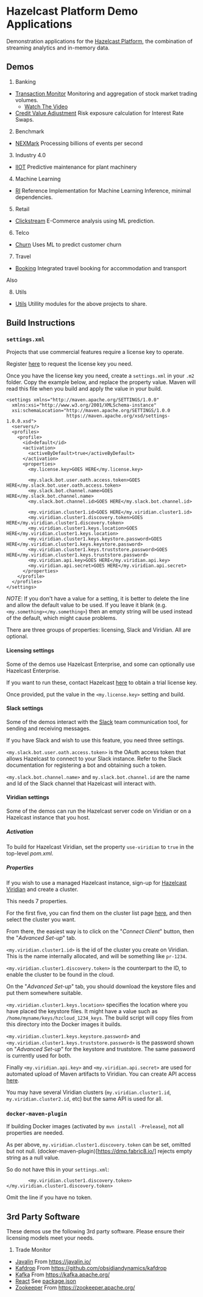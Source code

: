 # Hazelcast Platform Demo Applications

Demonstration applications for the [Hazelcast Platform](https://hazelcast.com/products/hazelcast-platform/), the combination
of streaming analytics and in-memory data.

## Demos

1. Banking
  * [Transaction Monitor](./banking/transaction-monitor) Monitoring and aggregation of stock market trading volumes.
    * [Watch The Video](https://hazelcast.com/resources/continuous-query-with-drill-down-demo/)
  * [Credit Value Adjustment](./banking/credit-value-adjustment) Risk exposure calculation for Interest Rate Swaps.
2. Benchmark
  * [NEXMark](./benchmark/nexmark) Processing billions of events per second
3. Industry 4.0
  * [IIOT](./industry/iiot) Predictive maintenance for plant machinery
4. Machine Learning
  * [RI](./ml/ml-ri) Reference Implementation for Machine Learning Inference, minimal dependencies.
5. Retail
  * [Clickstream](./retail/clickstream) E-Commerce analysis using ML prediction.
6. Telco
  * [Churn](./telco/churn) Uses ML to predict customer churn
7. Travel
  * [Booking](./travel/booking) Integrated travel booking for accommodation and transport

Also

8. Utils
  * [Utils](./utils) Utillity modules for the above projects to share.

## Build Instructions

### `settings.xml`

Projects that use commercial features require a license key to operate. 

Register [here](https://hazelcast.com/contact/) to request the license key you need.

Once you have the license key you need, create a `settings.xml` in your `.m2` folder. Copy
the example below, and replace the property value. Maven will read this file when you build
and apply the value in your build.

```
<settings xmlns="http://maven.apache.org/SETTINGS/1.0.0"
  xmlns:xsi="http://www.w3.org/2001/XMLSchema-instance"
  xsi:schemaLocation="http://maven.apache.org/SETTINGS/1.0.0
                      https://maven.apache.org/xsd/settings-1.0.0.xsd">
  <servers/>
  <profiles>
    <profile>
      <id>default</id>
      <activation>
        <activeByDefault>true</activeByDefault>
      </activation>
      <properties>
        <my.license.key>GOES HERE</my.license.key>

        <my.slack.bot.user.oath.access.token>GOES HERE</my.slack.bot.user.oath.access.token>
        <my.slack.bot.channel.name>GOES HERE</my.slack.bot.channel.name>
        <my.slack.bot.channel.id>GOES HERE</my.slack.bot.channel.id>

        <my.viridian.cluster1.id>GOES HERE</my.viridian.cluster1.id>
        <my.viridian.cluster1.discovery.token>GOES HERE</my.viridian.cluster1.discovery.token>
        <my.viridian.cluster1.keys.location>GOES HERE</my.viridian.cluster1.keys.location>
        <my.viridian.cluster1.keys.keystore.password>GOES HERE</my.viridian.cluster1.keys.keystore.password>
        <my.viridian.cluster1.keys.truststore.password>GOES HERE</my.viridian.cluster1.keys.truststore.password>
        <my.viridian.api.key>GOES HERE</my.viridian.api.key>
        <my.viridian.api.secret>GOES HERE</my.viridian.api.secret>
      </properties>
    </profile>
  </profiles>
</settings>
```

*NOTE*: If you don't have a value for a setting, it is better to delete the line and allow the default value to be used.
If you leave it blank (e.g. `<my.something></my.something>`) then an empty string will be used instead of the default,
which might cause problems.

There are three groups of properties: licensing, Slack and Viridian. All are optional.

#### Licensing settings

Some of the demos use Hazelcast Enterprise, and some can optionally use Hazelcast Enterprise.

If you want to run these, contact Hazelcast [here](https://hazelcast.com/contact/) to obtain a trial license key.

Once provided, put the value in the `<my.license.key>` setting and build.

#### Slack settings

Some of the demos interact with the [Slack](https://slack.com/intl/en-gb/) team communication tool, for sending
and receiving messages.

If you have Slack and wish to use this feature, you need three settings.

`<my.slack.bot.user.oath.access.token>` is the OAuth access token that allows Hazelcast to connect to your Slack instance.
Refer to the Slack documentation for registering a bot and obtaining such a token.

`<my.slack.bot.channel.name>` and `my.slack.bot.channel.id` are the name and Id of the Slack channel that Hazelcast will
interact with.

#### Viridian settings

Some of the demos can run the Hazelcast server code on Viridian or on a Hazelcast instance that you host.

##### Activation

To build for Hazelcast Viridian, set the property `use-viridian` to `true` in the top-level _pom.xml_.

##### Properties

If you wish to use a managed Hazelcast instance, sign-up for [Hazelcast Viridian](https://viridian.hazelcast.com) and create a cluster.

This needs 7 properties.

For the first five, you can find them on the cluster list page [here](https://viridian.hazelcast.com/cluster/list), and then
select the cluster you want.

From there, the easiest way is to click on the "_Connect Client_" button, then the "_Advanced Set-up_" tab.

`<my.viridian.cluster1.id>` is the id of the cluster you create on Viridian. This is the name internally allocated, and will be
something like `pr-1234`.

`<my.viridian.cluster1.discovery.token>` is the counterpart to the ID, to enable the cluster to be found in the cloud.

On the "_Advanced Set-up_" tab, you should download the keystore files and put them somewhere suitable.

`<my.viridian.cluster1.keys.location>` specifies the location where you have placed the keystore files.
It might have a value such as `/home/myname/keys/hzcloud_1234_keys`. The build script will copy files from this directory
into the Docker images it builds.

`<my.viridian.cluster1.keys.keystore.password>` and `<my.viridian.cluster1.keys.truststore.password>` is the password
shown on "_Advanced Set-up_" for the keystore and truststore. The same password is currently used for both.

Finally `<my.viridian.api.key>` and `<my.viridian.api.secret>` are used for automated upload of Maven artifacts
to Viridian. You can create API access [here](https://viridian.hazelcast.com/settings/developer).

You may have several Viridian clusters (`my.viridian.cluster1.id`, `my.viridian.cluster2.id`, etc) but the same API is used for all.

### `docker-maven-plugin`

If building Docker images (activated by `mvn install -Prelease`), not all properties are needed.

As per above, `my.viridian.cluster1.discovery.token` can be set, omitted but not null. (docker-maven-plugin)[https://dmp.fabric8.io/]
rejects empty string as a null value.

So do not have this in your `settings.xml`:

```
        <my.viridian.cluster1.discovery.token></my.viridian.cluster1.discovery.token>
```

Omit the line if you have no token.

## 3rd Party Software

These demos use the following 3rd party software. Please ensure their licensing models meet your needs.

1. Trade Monitor
* [Javalin](./banking/transaction-monitor/webapp) From https://javalin.io/
* [Kafdrop](./banking/transaction-monitor/kafdrop) From https://github.com/obsidiandynamics/kafdrop
* [Kafka](./banking/transaction-monitor/kafka-broker) From https://kafka.apache.org/
* [React](./banking/trade-monitor/webapp/src/main/app/package.json) See [package.json](./banking/trade-monitor/webapp/src/main/app/package.json)
* [Zookeeper](./banking/trade-monitor/zookeeper) From https://zookeeper.apache.org/
